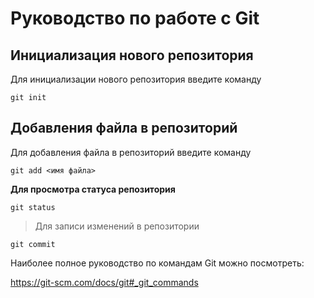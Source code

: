 # Руководство по работе с Git

## Инициализация нового репозитория

Для инициализации нового репозитория введите команду
```
git init
```

## Добавления файла в репозиторий

Для добавления файла в репозиторий введите команду
```
git add <имя файла>
```


**Для просмотра статуса репозитория**

```
git status
```

>Для записи изменений в репозитории

```
git commit
```

Наиболее полное руководство по командам Git можно посмотреть:

<https://git-scm.com/docs/git#_git_commands>



